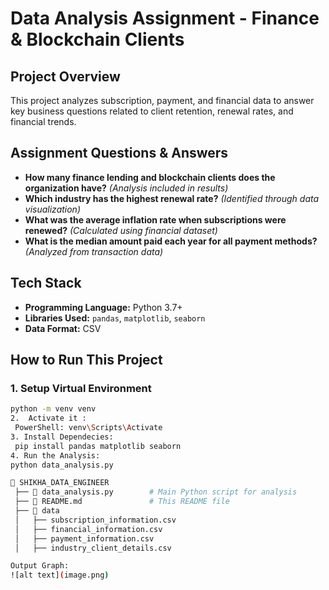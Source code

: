 # Data Analysis Assignment - Finance & Blockchain Clients

##  Project Overview
This project analyzes subscription, payment, and financial data to answer key business questions related to client retention, renewal rates, and financial trends.

##  Assignment Questions & Answers
- **How many finance lending and blockchain clients does the organization have?**  *(Analysis included in results)*
- **Which industry has the highest renewal rate?**  *(Identified through data visualization)*
- **What was the average inflation rate when subscriptions were renewed?**  *(Calculated using financial dataset)*
- **What is the median amount paid each year for all payment methods?**  *(Analyzed from transaction data)*

##  Tech Stack
- **Programming Language:** Python 3.7+
- **Libraries Used:** `pandas`, `matplotlib`, `seaborn`
- **Data Format:** CSV

##  How to Run This Project
### 1. Setup Virtual Environment
```sh
python -m venv venv
2.  Activate it :
 PowerShell: venv\Scripts\Activate
3. Install Dependecies:
 pip install pandas matplotlib seaborn
4. Run the Analysis:
python data_analysis.py

📂 SHIKHA_DATA_ENGINEER
 ├── 📄 data_analysis.py        # Main Python script for analysis
 ├── 📄 README.md               # This README file
 ├── 📂 data
 │   ├── subscription_information.csv
 │   ├── financial_information.csv
 │   ├── payment_information.csv
 │   ├── industry_client_details.csv

Output Graph:
![alt text](image.png)
